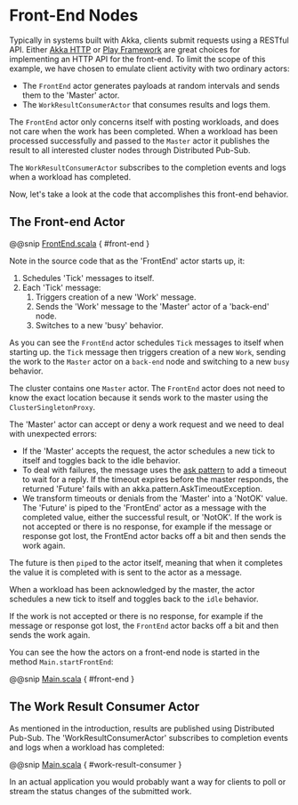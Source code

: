 # Front-End Nodes

Typically in systems built with Akka, clients submit requests using a RESTful API. Either [Akka HTTP](http://doc.akka.io/docs/akka-http/current/scala/http/introduction.html) or [Play Framework](https://www.playframework.com) are great choices for implementing an HTTP API for the front-end. To limit the scope of this example, we have chosen to emulate client activity with two ordinary actors:

* The `FrontEnd` actor generates payloads at random intervals and sends them to the 'Master' actor.
* The `WorkResultConsumerActor` that consumes results and logs them.


The `FrontEnd` actor only concerns itself with posting workloads, and does not care when the work has been completed. When a workload has been processed successfully and passed to the `Master` actor it publishes the result to all interested cluster nodes through Distributed Pub-Sub. 

The `WorkResultConsumerActor` subscribes to the completion events and logs when a workload has completed.

Now, let's take a look at the code that accomplishes this front-end behavior.

## The Front-end Actor

@@snip [FrontEnd.scala]($g8src$/scala/worker/Frontend.scala) { #front-end }

Note in the source code that as the 'FrontEnd' actor starts up, it:

1. Schedules 'Tick' messages to itself.
1. Each 'Tick' message:
   1. Triggers creation of a new 'Work' message.
   1. Sends the 'Work' message to the 'Master' actor of a 'back-end' node.
   1. Switches to a new 'busy' behavior.

As you can see the `FrontEnd` actor schedules `Tick` messages to itself when starting up. the `Tick` message then triggers creation of a new `Work`, sending the work to the `Master` actor on a `back-end` node and switching to a new `busy` behavior.

The cluster contains one `Master` actor. The `FrontEnd` actor does not need to know the exact location because it sends work to the master using the `ClusterSingletonProxy`.

The 'Master' actor can accept or deny a work request and we need to deal with unexpected errors:

* If the 'Master' accepts the request, the actor schedules a new tick to itself and toggles back to the idle behavior.
* To deal with failures, the message uses the [ask pattern](http://doc.akka.io/docs/akka/current/scala/actors.html#ask-send-and-receive-future) to add a timeout to wait for a reply. If the timeout expires before the master responds, the returned 'Future' fails with an akka.pattern.AskTimeoutException.
* We transform timeouts or denials from the 'Master' into a 'NotOK' value. The 'Future' is piped to the 'FrontEnd' actor as a message with the completed value, either the successful result, or 'NotOK'. If the work is not accepted or there is no response, for example if the message or response got lost, the FrontEnd actor backs off a bit and then sends the work again.


The future is then `pipe`d to the actor itself, meaning that when it completes the value it is completed with is sent to the actor as a message.

When a workload has been acknowledged by the master, the actor schedules a new tick to itself and toggles back to the `idle` behavior.  

If the work is not accepted or there is no response, for example if the message or response got lost, the `FrontEnd` actor backs off a bit and then sends the work again.

You can see the how the actors on a front-end node is started in the method `Main.startFrontEnd`:

@@snip [Main.scala]($g8src$/scala/worker/Main.scala) { #front-end }

## The Work Result Consumer Actor
As mentioned in the introduction, results are published using Distributed Pub-Sub. The 'WorkResultConsumerActor' subscribes to completion events and logs when a workload has completed:

@@snip [Main.scala]($g8src$/scala/worker/WorkResultConsumer.scala) { #work-result-consumer }

In an actual application you would probably want a way for clients to poll or stream the status changes of the submitted work.